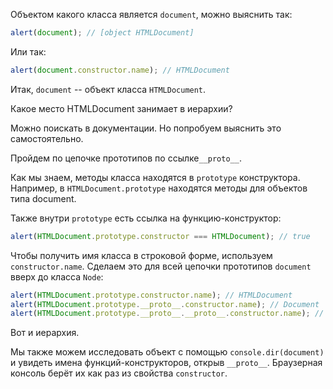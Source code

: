
Объектом какого класса является `document`, можно выяснить так:

```js run
alert(document); // [object HTMLDocument]
```

Или так:

```js run
alert(document.constructor.name); // HTMLDocument
```

Итак, `document` -- объект класса `HTMLDocument`.

Какое место HTMLDocument занимает в иерархии?

Можно поискать в документации. Но попробуем выяснить это самостоятельно.

Пройдем по цепочке прототипов по ссылке`__proto__`.

Как мы знаем, методы класса находятся в  `prototype` конструктора. Например, в `HTMLDocument.prototype` находятся методы для объектов типа document.

Также внутри `prototype` есть ссылка на функцию-конструктор:

```js run
alert(HTMLDocument.prototype.constructor === HTMLDocument); // true
```

Чтобы получить имя класса в строковой форме, используем `constructor.name`. Сделаем это для всей цепочки прототипов `document` вверх до класса `Node`:

```js run
alert(HTMLDocument.prototype.constructor.name); // HTMLDocument
alert(HTMLDocument.prototype.__proto__.constructor.name); // Document
alert(HTMLDocument.prototype.__proto__.__proto__.constructor.name); // Node
```

Вот и иерархия.

Мы также можем исследовать объект с помощью `console.dir(document)` и увидеть имена функций-конструкторов, открыв `__proto__`. Браузерная консоль берёт их как раз из свойства `constructor`.
